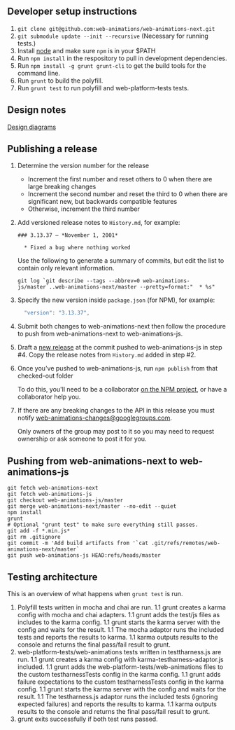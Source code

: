 ## Developer setup instructions

1. `git clone git@github.com:web-animations/web-animations-next.git`
1. `git submodule update --init --recursive` (Necessary for running tests.)
1. Install [node](https://nodejs.org/en/) and make sure `npm` is in your $PATH
1. Run `npm install` in the respository to pull in development dependencies.
1. Run `npm install -g grunt grunt-cli` to get the build tools for the command line.
1. Run `grunt` to build the polyfill.
1. Run `grunt test` to run polyfill and web-platform-tests tests.


## Design notes

[Design diagrams](https://drive.google.com/folderview?id=0B9rpPoIDv3vTNlZxOVp6a2tNa1E&usp=sharing)


## Publishing a release

1.  Determine the version number for the release

    * Increment the first number and reset others to 0 when there are large breaking changes
    * Increment the second number and reset the third to 0 when there are significant new, but backwards compatible features
    * Otherwise, increment the third number

2.  Add versioned release notes to `History.md`, for example:

        ### 3.13.37 — *November 1, 2001*

          * Fixed a bug where nothing worked

    Use the following to generate a summary of commits, but edit the list to contain only
    relevant information.

        git log `git describe --tags --abbrev=0 web-animations-js/master`..web-animations-next/master --pretty=format:"  * %s"

3.  Specify the new version inside `package.json` (for NPM), for example:

    ```js
      "version": "3.13.37",
    ```

4.  Submit both changes to web-animations-next then follow the procedure to push from web-animations-next to web-animations-js.

5.  Draft a [new release](https://github.com/web-animations/web-animations-js/releases) at the
    commit pushed to web-animations-js in step #4. Copy the release notes from `History.md`
    added in step #2.

6. Once you've pushed to web-animations-js, run `npm publish` from that checked-out folder

   To do this, you'll need to be a collaborator [on the NPM project](https://www.npmjs.com/package/web-animations-js), or have a collaborator help you.

7. If there are any breaking changes to the API in this release you must notify web-animations-changes@googlegroups.com.

   Only owners of the group may post to it so you may need to request ownership or ask someone to post it for you.

## Pushing from web-animations-next to web-animations-js

    git fetch web-animations-next
    git fetch web-animations-js
    git checkout web-animations-js/master
    git merge web-animations-next/master --no-edit --quiet
    npm install
    grunt
    # Optional "grunt test" to make sure everything still passes.
    git add -f *.min.js*
    git rm .gitignore
    git commit -m 'Add build artifacts from '`cat .git/refs/remotes/web-animations-next/master`
    git push web-animations-js HEAD:refs/heads/master

## Testing architecture

This is an overview of what happens when `grunt test` is run.

1. Polyfill tests written in mocha and chai are run.
1.1 grunt creates a karma config with mocha and chai adapters.
1.1 grunt adds the test/js files as includes to the karma config.
1.1 grunt starts the karma server with the config and waits for the result.
1.1 The mocha adaptor runs the included tests and reports the results to karma.
1.1 karma outputs results to the console and returns the final pass/fail result to grunt.
1. web-platform-tests/web-animations tests written in testtharness.js are run.
1.1 grunt creates a karma config with karma-testharness-adaptor.js included.
1.1 grunt adds the web-platform-tests/web-animations files to the custom testharnessTests config in the karma config.
1.1 grunt adds failure expectations to the custom testharnessTests config in the karma config.
1.1 grunt starts the karma server with the config and waits for the result.
1.1 The testharness.js adaptor runs the included tests (ignoring expected failures) and reports the results to karma.
1.1 karma outputs results to the console and returns the final pass/fail result to grunt.
1. grunt exits successfully if both test runs passed.

